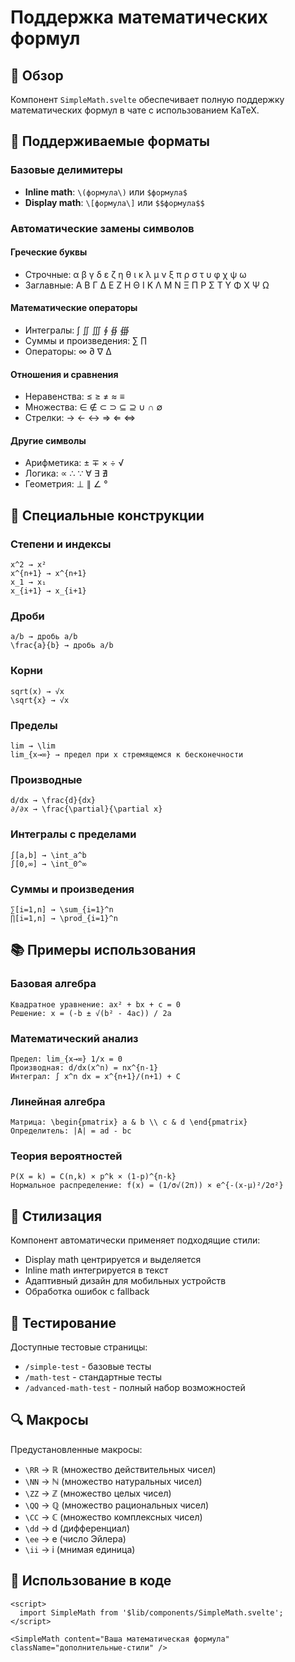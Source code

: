 # Поддержка математических формул

## 🎯 Обзор

Компонент `SimpleMath.svelte` обеспечивает полную поддержку математических формул в чате с использованием KaTeX.

## 📝 Поддерживаемые форматы

### Базовые делимитеры
- **Inline math**: `\(формула\)` или `$формула$`
- **Display math**: `\[формула\]` или `$$формула$$`

### Автоматические замены символов

#### Греческие буквы
- Строчные: α β γ δ ε ζ η θ ι κ λ μ ν ξ π ρ σ τ υ φ χ ψ ω
- Заглавные: Α Β Γ Δ Ε Ζ Η Θ Ι Κ Λ Μ Ν Ξ Π Ρ Σ Τ Υ Φ Χ Ψ Ω

#### Математические операторы
- Интегралы: ∫ ∬ ∭ ∮ ∯ ∰
- Суммы и произведения: ∑ ∏
- Операторы: ∞ ∂ ∇ ∆

#### Отношения и сравнения
- Неравенства: ≤ ≥ ≠ ≈ ≡
- Множества: ∈ ∉ ⊂ ⊃ ⊆ ⊇ ∪ ∩ ∅
- Стрелки: → ← ↔ ⇒ ⇐ ⇔

#### Другие символы
- Арифметика: ± ∓ × ÷ √
- Логика: ∝ ∴ ∵ ∀ ∃ ∄
- Геометрия: ⊥ ∥ ∠ °

## 🔧 Специальные конструкции

### Степени и индексы
```
x^2 → x²
x^{n+1} → x^{n+1}
x_1 → x₁
x_{i+1} → x_{i+1}
```

### Дроби
```
a/b → дробь a/b
\frac{a}{b} → дробь a/b
```

### Корни
```
sqrt(x) → √x
\sqrt{x} → √x
```

### Пределы
```
lim → \lim
lim_{x→∞} → предел при x стремящемся к бесконечности
```

### Производные
```
d/dx → \frac{d}{dx}
∂/∂x → \frac{\partial}{\partial x}
```

### Интегралы с пределами
```
∫[a,b] → \int_a^b
∫[0,∞] → \int_0^∞
```

### Суммы и произведения
```
∑[i=1,n] → \sum_{i=1}^n
∏[i=1,n] → \prod_{i=1}^n
```

## 📚 Примеры использования

### Базовая алгебра
```
Квадратное уравнение: ax² + bx + c = 0
Решение: x = (-b ± √(b² - 4ac)) / 2a
```

### Математический анализ
```
Предел: lim_{x→∞} 1/x = 0
Производная: d/dx(x^n) = nx^{n-1}
Интеграл: ∫ x^n dx = x^{n+1}/(n+1) + C
```

### Линейная алгебра
```
Матрица: \begin{pmatrix} a & b \\ c & d \end{pmatrix}
Определитель: |A| = ad - bc
```

### Теория вероятностей
```
P(X = k) = C(n,k) × p^k × (1-p)^{n-k}
Нормальное распределение: f(x) = (1/σ√(2π)) × e^{-(x-μ)²/2σ²}
```

## 🎨 Стилизация

Компонент автоматически применяет подходящие стили:
- Display math центрируется и выделяется
- Inline math интегрируется в текст
- Адаптивный дизайн для мобильных устройств
- Обработка ошибок с fallback

## 🧪 Тестирование

Доступные тестовые страницы:
- `/simple-test` - базовые тесты
- `/math-test` - стандартные тесты  
- `/advanced-math-test` - полный набор возможностей

## 🔍 Макросы

Предустановленные макросы:
- `\RR` → ℝ (множество действительных чисел)
- `\NN` → ℕ (множество натуральных чисел)
- `\ZZ` → ℤ (множество целых чисел)
- `\QQ` → ℚ (множество рациональных чисел)
- `\CC` → ℂ (множество комплексных чисел)
- `\dd` → d (дифференциал)
- `\ee` → e (число Эйлера)
- `\ii` → i (мнимая единица)

## 🚀 Использование в коде

```svelte
<script>
  import SimpleMath from '$lib/components/SimpleMath.svelte';
</script>

<SimpleMath content="Ваша математическая формула" className="дополнительные-стили" />
```